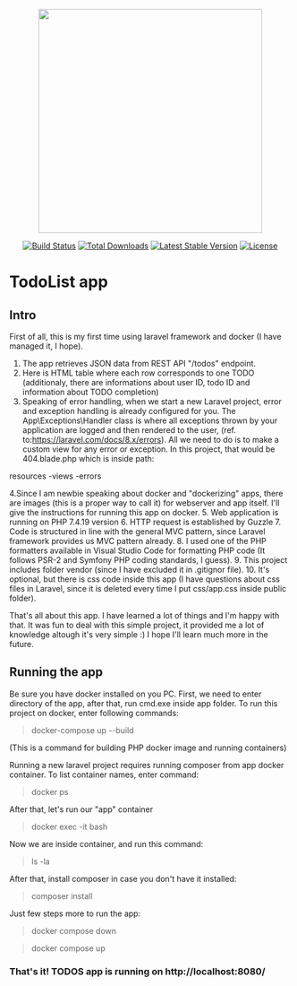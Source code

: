 <p align="center"><a href="https://laravel.com" target="_blank"><img src="https://raw.githubusercontent.com/laravel/art/master/logo-lockup/5%20SVG/2%20CMYK/1%20Full%20Color/laravel-logolockup-cmyk-red.svg" width="400"></a></p>

<p align="center">
<a href="https://travis-ci.org/laravel/framework"><img src="https://travis-ci.org/laravel/framework.svg" alt="Build Status"></a>
<a href="https://packagist.org/packages/laravel/framework"><img src="https://img.shields.io/packagist/dt/laravel/framework" alt="Total Downloads"></a>
<a href="https://packagist.org/packages/laravel/framework"><img src="https://img.shields.io/packagist/v/laravel/framework" alt="Latest Stable Version"></a>
<a href="https://packagist.org/packages/laravel/framework"><img src="https://img.shields.io/packagist/l/laravel/framework" alt="License"></a>
</p>

# TodoList app

## Intro

First of all, this is my first time using laravel framework and docker (I have managed it, I hope).

1. The app retrieves JSON data from REST API "/todos" endpoint.
2. Here is HTML table where each row corresponds to one TODO (additionaly, there are informations about user ID, todo ID and information about TODO completion)
3. Speaking of error handling, when we start a new Laravel project, error and exception handling is already configured for you. The App\Exceptions\Handler class is where all exceptions thrown by your application are logged and then rendered to the user, (ref. to:https://laravel.com/docs/8.x/errors).
All we need to do is to make a custom view for any error or exception. In this project, that would be 404.blade.php which is inside path:

resources
  -views
    -errors
    
4.Since I am newbie speaking about docker and "dockerizing" apps, there are images (this is a proper way to call it) for webserver and app itself. I'll give the instructions for running this app on docker.
5. Web application is running on PHP 7.4.19 version
6. HTTP request is established by Guzzle
7. Code is structured in line with the general MVC pattern, since Laravel framework provides us MVC pattern already.
8. I used one of the PHP formatters available in Visual Studio Code for formatting PHP code (It follows PSR-2 and Symfony PHP coding standards, I guess).
9. This project includes folder vendor (since I have excluded it in .gitignor file).
10. It's optional, but there is css code inside this app (I have questions about css files in Laravel, since it is deleted every time I put css/app.css inside public folder).

That's all about this app. I have learned a lot of things and I'm happy with that. It was fun to deal with this simple project, it provided me a lot of knowledge altough it's very simple :)
I hope I'll learn much more in the future.

## Running the app

Be sure you have docker installed on you PC.
First, we need to enter directory of the app, after that, run cmd.exe inside app folder.
To run this project on docker, enter following commands:

>docker-compose up --build
>
(This is a command for building PHP docker image and running containers)

Running a new laravel project requires running composer from app docker container.
To list container names, enter command:

>docker ps
>
After that, let's run our "app" container

>docker exec -it <docker container ID> bash
    
Now we are inside container, and run this command:
    
>ls -la
    
After that, install composer in case you don't have it installed:
    
>composer install
    
Just few steps more to run the app:
    
>docker compose down
    
>docker compose up
    
### That's it! TODOS app is running on http://localhost:8080/
